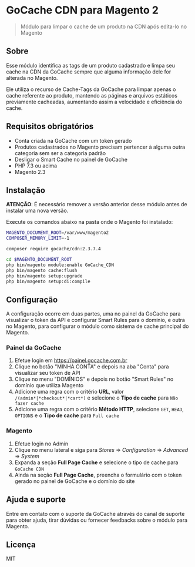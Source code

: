 # GoCache CDN para Magento 2

> Módulo para limpar o cache de um produto na CDN após edita-lo no Magento

## Sobre

Esse módulo identifica as tags de um produto cadastrado e
limpa seu cache na CDN da GoCache sempre que alguma informação
dele for alterada no Magento.

Ele utiliza o recurso de Cache-Tags da GoCache para limpar apenas
o cache referente ao produto, mantendo as páginas e arquivos estáticos
previamente cacheadas, aumentando assim a velocidade e eficiência do cache.

## Requisitos obrigatórios

- Conta criada na GoCache com um token gerado
- Produtos cadastrados no Magento precisam pertencer à alguma outra categoria sem ser a categoria padrão
- Desligar o Smart Cache no painel de GoCache
- PHP 7.3 ou acima
- Magento 2.3

## Instalação

**ATENÇÃO**: É necessário remover a versão anterior desse
módulo antes de instalar uma nova versão.

Execute os comandos abaixo na pasta onde o Magento foi instalado:

```sh
MAGENTO_DOCUMENT_ROOT=/var/www/magento2
COMPOSER_MEMORY_LIMIT=-1

composer require gocache/cdn:2.3.7.4

cd $MAGENTO_DOCUMENT_ROOT
php bin/magento module:enable GoCache_CDN
php bin/magento cache:flush
php bin/magento setup:upgrade
php bin/magento setup:di:compile
```

## Configuração

A configuração ocorre em duas partes, uma no painel da GoCache para visualizar o
token da API e configurar Smart Rules para o domínio, e outra no Magento, para
configurar o módulo como sistema de cache principal do Magento.

### Painel da GoCache

1. Efetue login em https://painel.gocache.com.br
2. Clique no botão "MINHA CONTA" e depois na aba "Conta" para visualizar seu token de API
3. Clique no menu "DOMÍNIOS" e depois no botão "Smart Rules" no domínio que utiliza Magento
4. Adicione uma regra com o critério **URL**, valor `/(admin*|*checkout*|*cart*)` e selecione o **Tipo de cache** para `Não fazer cache`
5. Adicione uma regra com o critério **Método HTTP**, selecione `GET`, `HEAD`, `OPTIONS` e o **Tipo de cache** para `Full cache`

### Magento

1. Efetue login no Admin
2. Clique no menu lateral e siga para *Stores* => *Configuration* => *Advanced* => *System*
3. Expanda a seção **Full Page Cache** e selecione o tipo de cache para `GoCache CDN`
4. Ainda na seção **Full Page Cache**, preencha o formulário com o token gerado no painel de GoCache e o domínio do site

## Ajuda e suporte

Entre em contato com o suporte da GoCache através do canal de suporte para obter ajuda,
tirar dúvidas ou fornecer feedbacks sobre o módulo para Magento.

## Licença

MIT
